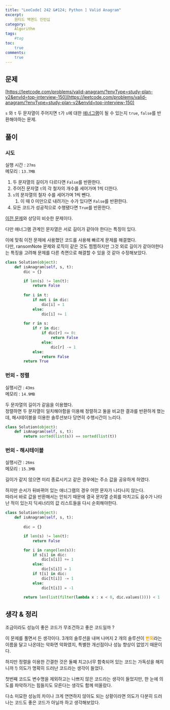 ```yaml
---
title: "LeeCode[ 242 &#124; Python ] Valid Anagram"
excerpt: 
    원티드 백엔드 인턴십
category: 
    Algorithm
tags: 
    #tag
toc: 
    true
comments: 
    true
---
```


<style type = 'text/css'>
    .o{
    font-weight: bold;
    color:orange;
    }
</style>

## 문제  
[https://leetcode.com/problems/valid-anagram/?envType=study-plan-v2&envId=top-interview-150](https://leetcode.com/problems/valid-anagram/?envType=study-plan-v2&envId=top-interview-150)
  
`s` 와 `t` 두 문자열이 주어지면 `t`가 `s`에 대한 [애너그램](https://namu.wiki/w/애너그램)이 될 수 있는지 `true`, `false`를 반환해야하는 문제.  

## 풀이  

### 시도  
실행 시간 : `27ms`  
메모리 : `13.7MB`  

1. 두 문자열의 길이가 다르다면 `False`를 반환한다.  
2. 주어진 문자열 `t`의 각 철자의 개수를 세어가며 1씩 더한다.  
3. `s`의 문자열의 철자 수를 세어가며 1씩 뺀다.  
   1. 이 때 0 미만으로 내려가는 수가 있다면 `False`를 반환한다.  
4. 모든 코드가 성공적으로 수행됐다면 `True`를 반환한다.  

[이전 문제](https://leetcode.com/problems/ransom-note/?envType=study-plan-v2&envId=top-interview-150)와 상당히 비슷한 문제이다.  
  
다만 애너그램 관계인 문자열은 서로 길이가 같아야 한다는 특징이 있다.  

이에 맞춰 이전 문제에 사용했던 코드를 사용해 빠르게 문제를 해결했다.  
다만, ransomNote 문제와 로직이 같은 것도 찜찜하지만 그것 외로 길이가 같아야한다는 특징을 고려해 문제를 다른 측면으로 해결할 수 있을 것 같아 수정해보았다.  

```python  
class Solution(object):
    def isAnagram(self, s, t):
        dic = {}

        if len(s) != len(t):
            return False
            
        for i in t:
            if not i in dic:
                dic[i] = 1
            else:
                dic[i] += 1
        
        for r in s:
            if r in dic:
                if dic[r] <= 0:
                    return False
                else:
                    dic[r] -= 1
            else:
                return False
        return True
```  

### 번외 - 정렬  
실행시간 : `43ms`  
메모리 : `14.9MB`  
  
두 문자열의 길이가 같음을 이용했다.  
정렬하면 두 문자열이 일치해야함을 이용해 정렬하고 둘을 비교한 결과를 반환하게 했는데, 해시테이블을 이용한 솔루션보다 당연히 수행시간이 느리다.  

```python  
class Solution(object):
    def isAnagram(self, s, t):
        return sorted(list(s)) == sorted(list(t))
```  

### 번외 - 해시테이블
실행시간 : `26ms`  
메모리 : `15.3MB`  
  
길이가 같지 않으면 미리 종료시키고 같은 경우에는 주소 값을 공유하게 하였다.  
  
하지만 순서가 뒤바뀌어 있는 애너그램의 경우 어떤 문자가 나타나지 않는다.  
따라서 바로 값을 반환해서는 안되기 때문에 결국 문자열 순회를 마치고도 음수가 나타난 적이 있는지 딕셔너리의 값 리스트들을 다시 순회해야한다.  

```python  
class Solution(object):
    def isAnagram(self, s, t):
        
        dic = {}

        if len(s) != len(t):
            return False

        for i in range(len(s)):
            if s[i] in dic:
                dic[s[i]] += 1
            else:
                dic[s[i]] = 1
            if t[i] in dic:
                dic[t[i]] -= 1
            else:
                dic[t[i]] = -1

        return len(list(filter(lambda x : x < 0, dic.values()))) < 1
```  

## 생각 & 정리  
조금이라도 성능이 좋은 코드가 무조건하고 좋은 코드일까 ?  

이 문제를 풀면서 든 생각이다. 3개의 솔루션을 내며 나머지 2 개의 솔루션이 <span class = "o">번외</span>라는 이름을 달고 나온데는 악화면 악화였지, 특별한 개선점이나 성능 향상이 없었기 때문이다.  

하지만 정렬을 이용한 간결한 것은 둘째 치고(너무 함축되어 있는 코드는 가독성을 해치니까 !) 의도가 명확히 드러난 코드라는 생각이 들었다.  
  
첫번째 코드도 변수명을 제외하고는 나쁘지 않은 코드라는 생각이 들었지만, 한 눈에 의도를 파악하기는 힘들지도 모른다는 생각도 함께 떠올랐다.  

다소 미묘한 성능의 차이나 크게 연연하지 않아도 되는 상황이라면 의도가 다분히 드러나는 코드도 좋은 코드가 아닐까 하고 생각해보았다.


